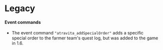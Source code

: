 ﻿

Legacy
=======

#### Event commands

* The event command `"atravita_addSpecialOrder"` adds a specific special order to the farmer team's quest log, but was added to the game in 1.6.